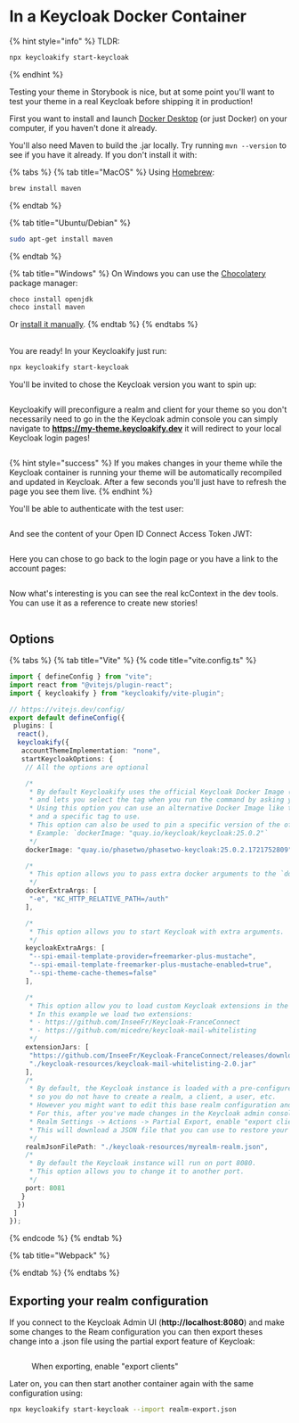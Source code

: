# In a Keycloak Docker Container

{% hint style="info" %}
TLDR:

```bash
npx keycloakify start-keycloak
```
{% endhint %}

Testing your theme in Storybook is nice, but at some point you'll want to test your theme in a real Keycloak before shipping it in production!

First you want to install and launch [Docker Desktop](https://www.docker.com/products/docker-desktop/) (or just Docker) on your computer, if you haven't done it already.

You'll also need Maven to build the .jar locally. Try running `mvn --version` to see if you have it already. If you don't install it with:

{% tabs %}
{% tab title="MacOS" %}
Using [Homebrew](https://formulae.brew.sh/formula/maven):

```bash
brew install maven
```
{% endtab %}

{% tab title="Ubuntu/Debian" %}
```bash
sudo apt-get install maven
```
{% endtab %}

{% tab title="Windows" %}
On Windows you can use the [Chocolatery](https://chocolatey.org/) package manager:

```bash
choco install openjdk
choco install maven
```

Or [install it manually](https://chocolatey.org/).
{% endtab %}
{% endtabs %}

\
You are ready! In your Keycloakify just run:

```bash
npx keycloakify start-keycloak
```

You'll be invited to chose the Keycloak version you want to spin up:

<figure><img src="../.gitbook/assets/image (31).png" alt=""><figcaption></figcaption></figure>

Keycloakify will preconfigure a realm and client for your theme so you don't necessarily need to go in the the Keycloak admin console you can simply navigate to **https://my-theme.keycloakify.dev** it will redirect to your local Keycloak login pages!

<figure><img src="../.gitbook/assets/image (36).png" alt=""><figcaption></figcaption></figure>

{% hint style="success" %}
If you makes changes in your theme while the Keycloak container is running your theme will be automatically recompiled and updated in Keycloak. After a few seconds you'll just have to refresh the page you see them live.
{% endhint %}

You'll be able to authenticate with the test user:

<figure><img src="../.gitbook/assets/image (33).png" alt=""><figcaption></figcaption></figure>

And see the content of your Open ID Connect Access Token JWT:

<figure><img src="../.gitbook/assets/image (34).png" alt=""><figcaption></figcaption></figure>

Here you can chose to go back to the login page or you have a link to the account pages:

<figure><img src="../.gitbook/assets/image (35).png" alt=""><figcaption></figcaption></figure>

Now what's interesting is you can see the real kcContext in the dev tools. You can use it as a reference to create new stories!

<figure><img src="../.gitbook/assets/image (37).png" alt=""><figcaption></figcaption></figure>

## Options

{% tabs %}
{% tab title="Vite" %}
{% code title="vite.config.ts" %}
```typescript
import { defineConfig } from "vite";
import react from "@vitejs/plugin-react";
import { keycloakify } from "keycloakify/vite-plugin";

// https://vitejs.dev/config/
export default defineConfig({
 plugins: [
  react(),
  keycloakify({
   accountThemeImplementation: "none",
   startKeycloakOptions: {
    // All the options are optional

    /*
     * By default Keycloakify uses the official Keycloak Docker Image (quay.io/keycloak/keycloak)
     * and lets you select the tag when you run the command by asking you to select a Keycloak version.
     * Using this option you can use an alternative Docker Image like the one of Phase2 (https://quay.io/repository/phasetwo/phasetwo-keycloak)
     * and a specific tag to use.
     * This option can also be used to pin a specific version of the official Keycloak Docker Image.
     * Example: `dockerImage: "quay.io/keycloak/keycloak:25.0.2"`
     */
    dockerImage: "quay.io/phasetwo/phasetwo-keycloak:25.0.2.1721752809",

    /*
     * This option allows you to pass extra docker arguments to the `docker run` command.
     */
    dockerExtraArgs: [
     "-e", "KC_HTTP_RELATIVE_PATH=/auth"
    ],

    /*
     * This option allows you to start Keycloak with extra arguments.
     */
    keycloakExtraArgs: [
     "--spi-email-template-provider=freemarker-plus-mustache",
     "--spi-email-template-freemarker-plus-mustache-enabled=true",
     "--spi-theme-cache-themes=false"
    ],

    /*
     * This option allow you to load custom Keycloak extensions in the Keycloak instance running in the Docker container.
     * In this example we load two extensions:
     * - https://github.com/InseeFr/Keycloak-FranceConnect
     * - https://github.com/micedre/keycloak-mail-whitelisting
     */
    extensionJars: [
     "https://github.com/InseeFr/Keycloak-FranceConnect/releases/download/6.2.0/keycloak-franceconnect-6.2.0.jar",
     "./keycloak-resources/keycloak-mail-whitelisting-2.0.jar"
    ],
    /*
     * By default, the Keycloak instance is loaded with a pre-configured realm
     * so you do not have to create a realm, a client, a user, etc.  
     * However you might want to edit this base realm configuration and persist the changes that you made.  
     * For this, after you've made changes in the Keycloak admin console, you can navigate to:
     * Realm Settings -> Actions -> Partial Export, enable "export clients" and click "Export"
     * This will download a JSON file that you can use to restore your changes the next time you run `npx keycloakify start-keycloak`
     */
    realmJsonFilePath: "./keycloak-resources/myrealm-realm.json",
    /*
     * By default the Keycloak instance will run on port 8080.
     * This option allows you to change it to another port.
     */
    port: 8081
   }
  })
 ]
});

```
{% endcode %}
{% endtab %}

{% tab title="Webpack" %}

{% endtab %}
{% endtabs %}



## Exporting your realm configuration

If you connect to the Keycloak Admin UI (**http://localhost:8080**) and make some changes to the Ream configuration you can then export theses change into a .json file using the partial export feature of Keycloak:

<figure><img src="../.gitbook/assets/image (40).png" alt=""><figcaption><p>When exporting, enable "export clients"</p></figcaption></figure>

Later on, you can then start another container again with the same configuration using:

```bash
npx keycloakify start-keycloak --import realm-export.json
```
